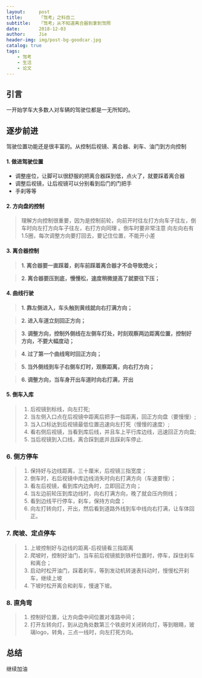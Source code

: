 ```yaml
---
layout:     post
title:      「驾考」之科目二
subtitle:   「驾考」从不知道离合器到拿到驾照
date:       2018-12-03
author:     Jie
header-img: img/post-bg-goodcar.jpg
catalog: true
tags:
    - 驾考
    - 生活
    - 论文
---
```



## 引言

一开始学车大多数人对车辆的驾驶位都是一无所知的。

## 逐步前进

驾驶位置功能还是很丰富的。从控制后视镜、离合器、刹车、油门到方向控制


#### 1. 做进驾驶位置

- 调整座位，让脚可以很舒服的把离合器踩到低，点火了，就要踩着离合器
- 调整后视镜，让后视镜可以分别看到后门的门把手
- 手刹等等

#### 2. 方向盘的控制
> 理解方向控制很重要，因为是控制前轮，向前开时往左打方向车子往左，倒车时向左打方向车子往左，右打方向同理 。倒车时要非常注意
> 向左向右有1.5圈，每次调整方向要打回去，要记住位置，不能开小差

#### 3. 离合器控制

> **1. 离合器要一直踩着，刹车前踩着离合器才不会导致熄火；**

> **2. 离合器要压到底，慢慢松，速度稍微提高了就要往下压；**


#### 4. 曲线行驶

> **1. 靠左侧进入，车头触到黄线就向右打满方向；**

> **2. 进入车道立刻回正方向；**

> **3. 调整方向，控制外侧线在左侧车灯处，时刻观察两边距离位置，控制好方向，不要大幅度动；**

> **4. 过了第一个曲线弯时回正方向；**

> **5. 当外侧线到车子右侧车灯时，观察距离，向右打方向；**

> **6. 调整方向，当车身开出车道时向右打满，开出**


#### 5. 倒车入库
> 1. 后视镜到标线，向左打死;
> 2. 当左侧入口点在后视镜中距离后把手一指距离，回正方向盘（要慢慢）;
> 3. 当入口标达到后视镜最低位置迅速向左打死（慢慢的速度）;
> 4. 看右侧后视镜，当看到库后线，并且车上平行库边线，迅速回正方向盘;
> 5. 当后视镜到入口线，离合踩到底并且踩刹车停止.


### 6. 侧方停车
> 1. 保持好与边线距离，三十厘米，后视镜三指宽度；
> 2. 倒车时，右后视镜中库边线消失时向右打满方向（车速要慢）；
> 3. 看左后视镜，看到库内边角时，立即回正方向；
> 4. 当左边前轮压到库边线时，向右打满方向，晚了就会压内侧线；
> 5. 看到边线平行停车，刹车，保持方向盘；
> 6. 向左打转向灯，开出，然后看到道路外线到车中线向右打满，让车体回正。


### 7. 爬坡、定点停车
> 1. 上坡控制好与边线的距离-后视镜看三指距离
> 2. 爬坡时，控制好油门，当车前后视镜抵到铁杆位置时，停车，踩住刹车和离合；
> 3. 启动时松开油门，踩着刹车，等到发动机转速表抖动时，慢慢松开刹车，继续上坡
> 4. 下坡时松开离合和刹车，慢速下坡。


### 8. 直角弯
> 1. 控制好位置，让方向盘中间位置对准路中间；
> 2. 打开左转向灯，到从边角处数第三个铁皮时关闭转向灯，等到眼睛，玻璃logo，转角，三点一线时，向左打死方向。



## 总结

继续加油

